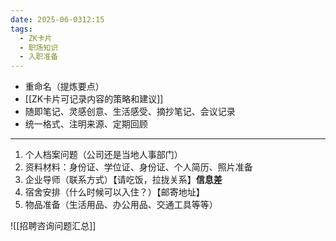 ```yaml
---
date: 2025-06-0312:15
tags:
  - ZK卡片
  - 职场知识
  - 入职准备
---
```

- 重命名（提炼要点）
- [[ZK卡片可记录内容的策略和建议]]
- 随即笔记、灵感创意、生活感受、摘抄笔记、会议记录
- 统一格式、注明来源、定期回顾
---
1. 个人档案问题（公司还是当地人事部门）
2. 资料材料：身份证、学位证、身份证、个人简历、照片准备
3. 企业导师（联系方式）【请吃饭，拉拢关系】**信息差**
4. 宿舍安排（什么时候可以入住？）【邮寄地址】
5. 物品准备（生活用品、办公用品、交通工具等等）

![[招聘咨询问题汇总]]